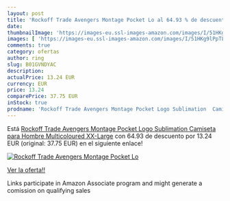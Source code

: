 ```yaml
---
layout: post
title: 'Rockoff Trade Avengers Montage Pocket Lo al 64.93 % de descuento'
date: 
thumbnailImage: 'https://images-eu.ssl-images-amazon.com/images/I/51HKg9lPpTL._SL200_.jpg'
images: [ 'https://images-eu.ssl-images-amazon.com/images/I/51HKg9lPpTL._SL200_.jpg' ]
comments: true
category: ofertas
author: ring
slug: B01GVNDYAC
description:
actualPrice: 13.24 EUR
currency: EUR
price: 13.24
comparePrice: 37.75 EUR
inStock: true
prodname: 'Rockoff Trade Avengers Montage Pocket Logo Sublimation  Camiseta para Hombre   Multicoloured  XX-Large'
---
```


Está [Rockoff Trade Avengers Montage Pocket Logo Sublimation  Camiseta para Hombre   Multicoloured  XX-Large](https://www.amazon.es/dp/B01GVNDYAC/?tag=tolees-21) con 64.93 de descuento por 13.24 EUR (original: 37.75 EUR) en el siguiente enlace!

[![Rockoff Trade Avengers Montage Pocket Lo](https://images-eu.ssl-images-amazon.com/images/I/51HKg9lPpTL._SL200_.jpg)](https://www.amazon.es/dp/B01GVNDYAC/?tag=tolees-21)

[Ver la oferta!!](https://www.amazon.es/dp/B01GVNDYAC/?tag=tolees-21)

Links participate in Amazon Associate program and might generate a comission on qualifying sales


